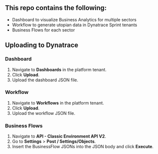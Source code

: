 ## This repo contains the following:
- Dashboard to visualize Business Analytics for multiple sectors
- Workflow to generate utopian data in Dynatrace Sprint tenants
- Business Flows for each sector

## Uploading to Dynatrace

### Dashboard
1. Navigate to **Dashboards** in the platform tenant.
2. Click **Upload**.
3. Upload the dashboard JSON file.

### Workflow
1. Navigate to **Workflows** in the platform tenant.
2. Click **Upload**.
3. Upload the workflow JSON file.

### Business Flows
1. Navigate to **API - Classic Environment API V2**.
2. Go to **Settings** > **Post / Settings/Objects**.
3. Insert the BusinessFlow JSONs into the JSON body and click **Execute**.
